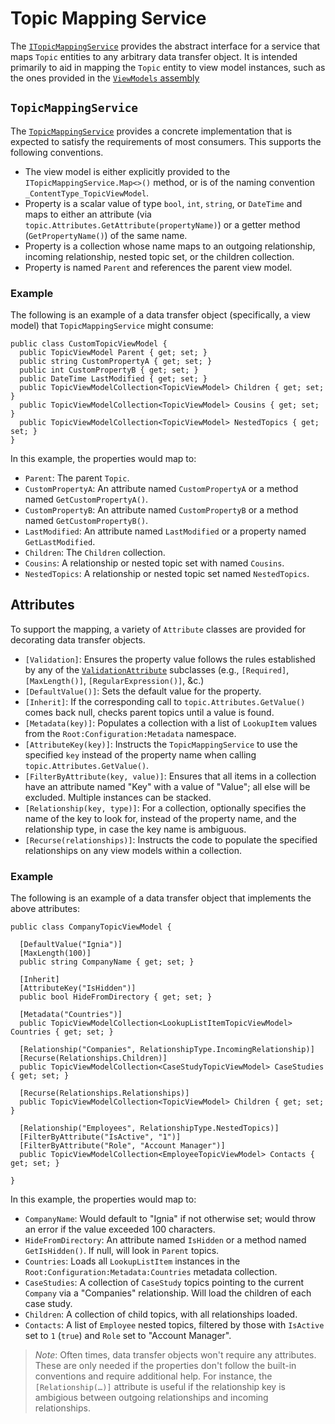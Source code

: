 ﻿# Topic Mapping Service
The [`ITopicMappingService`](ITopicMappingService.cs) provides the abstract interface for a service that maps `Topic` entities to any arbitrary data transfer object. It is intended primarily to aid in mapping the `Topic` entity to view model instances, such as the ones provided in the [`ViewModels` assembly](../../Ignia.Topics.ViewModels)

## `TopicMappingService`
The [`TopicMappingService`](TopicMappingService.cs) provides a concrete implementation that is expected to satisfy the requirements of most consumers. This supports the following conventions.

- The view model is either explicitly provided to the `ITopicMappingService.Map<>()` method, or is of the naming convention `_ContentType_TopicViewModel`.
- Property is a scalar value of type `bool`, `int`, `string`, or `DateTime` and maps to either an attribute (via `topic.Attributes.GetAttribute(propertyName)`) or a getter method (`GetPropertyName()`) of the same name. 
- Property is a collection whose name maps to an outgoing relationship, incoming relationship, nested topic set, or the children collection.
- Property is named `Parent` and references the parent view model.

### Example
The following is an example of a data transfer object (specifically, a view model) that `TopicMappingService` might consume:
```
public class CustomTopicViewModel {
  public TopicViewModel Parent { get; set; }
  public string CustomPropertyA { get; set; }
  public int CustomPropertyB { get; set; }
  public DateTime LastModified { get; set; }
  public TopicViewModelCollection<TopicViewModel> Children { get; set; }
  public TopicViewModelCollection<TopicViewModel> Cousins { get; set; }
  public TopicViewModelCollection<TopicViewModel> NestedTopics { get; set; }
}
```
In this example, the properties would map to:
- `Parent`: The parent `Topic`.
- `CustomPropertyA`: An attribute named `CustomPropertyA` or a method named `GetCustomPropertyA()`.
- `CustomPropertyB`: An attribute named `CustomPropertyB` or a method named `GetCustomPropertyB()`.
- `LastModified`: An attribute named `LastModified` or a property named `GetLastModified`.
- `Children`: The `Children` collection.
- `Cousins`: A relationship or nested topic set with named `Cousins`.
- `NestedTopics`: A relationship or nested topic set named `NestedTopics`.

## Attributes 
To support the mapping, a variety of `Attribute` classes are provided for decorating data transfer objects.

- `[Validation]`: Ensures the property value follows the rules established by any of the [`ValidationAttribute`](https://msdn.microsoft.com/en-us/library/system.componentmodel.dataannotations.validationattribute%28v=vs.110%29.aspx?f=255&MSPPError=-2147217396) subclasses (e.g., `[Required]`, `[MaxLength()]`, `[RegularExpression()]`, &c.)
- `[DefaultValue()]`: Sets the default value for the property.
- `[Inherit]`: If the corresponding call to `topic.Attributes.GetValue()` comes back null, checks parent topics until a value is found.
- `[Metadata(key)]`: Populates a collection with a list of `LookupItem` values from the `Root:Configuration:Metadata` namespace.
- `[AttributeKey(key)]`: Instructs the `TopicMappingService` to use the specified `key` instead of the property name when calling `topic.Attributes.GetValue()`.
- `[FilterByAttribute(key, value)]`: Ensures that all items in a collection have an attribute named "Key" with a value of "Value"; all else will be excluded. Multiple instances can be stacked.
- `[Relationship(key, type)]`: For a collection, optionally specifies the name of the key to look for, instead of the property name, and the relationship type, in case the key name is ambiguous.
- `[Recurse(relationships)]`: Instructs the code to populate the specified relationships on any view models within a collection. 

### Example
The following is an example of a data transfer object that implements the above attributes:
```
public class CompanyTopicViewModel {

  [DefaultValue("Ignia")]
  [MaxLength(100)]
  public string CompanyName { get; set; }

  [Inherit]
  [AttributeKey("IsHidden")]
  public bool HideFromDirectory { get; set; }

  [Metadata("Countries")]
  public TopicViewModelCollection<LookupListItemTopicViewModel> Countries { get; set; }

  [Relationship("Companies", RelationshipType.IncomingRelationship)]
  [Recurse(Relationships.Children)]
  public TopicViewModelCollection<CaseStudyTopicViewModel> CaseStudies { get; set; }

  [Recurse(Relationships.Relationships)]
  public TopicViewModelCollection<TopicViewModel> Children { get; set; }

  [Relationship("Employees", RelationshipType.NestedTopics)]
  [FilterByAttribute("IsActive", "1")]
  [FilterByAttribute("Role", "Account Manager")]
  public TopicViewModelCollection<EmployeeTopicViewModel> Contacts { get; set; }

}
```

In this example, the properties would map to:
- `CompanyName`: Would default to "Ignia" if not otherwise set; would throw an error if the value exceeded 100 characters.
- `HideFromDirectory`: An attribute named `IsHidden` or a method named `GetIsHidden()`. If null, will look in `Parent` topics.
- `Countries`: Loads all `LookupListItem` instances in the `Root:Configuration:Metadata:Countries` metadata collection.
- `CaseStudies`: A collection of `CaseStudy` topics pointing to the current `Company` via a "Companies" relationship. Will load the children of each case study.
- `Children`: A collection of child topics, with all relationships loaded. 
- `Contacts`: A list of `Employee` nested topics, filtered by those with `IsActive` set to `1` (`true`) and `Role` set to "Account Manager".

> *Note*: Often times, data transfer objects won't require any attributes. These are only needed if the properties don't follow the built-in conventions and require additional help. For instance, the `[Relationship(…)]` attribute is useful if the relationship key is ambigious between outgoing relationships and incoming relationships. 

